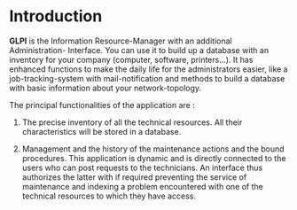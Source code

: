 # Introduction
**GLPI** is the Information Resource-Manager with an additional Administration- Interface. You can use it to build up a database with an inventory for your company (computer, software, printers...). It has enhanced functions to make the daily life for the administrators easier, like a job-tracking-system with mail-notification and methods to build a database with basic information about your network-topology.

The principal functionalities of the application are :

1) The precise inventory of all the technical resources. All their characteristics will be stored in a database.

2) Management and the history of the maintenance actions and the bound procedures. This application is dynamic and is directly connected to the users who can post requests to the technicians. An interface thus authorizes the latter with if required preventing the service of maintenance and indexing a problem encountered with one of the technical resources to which they have access.